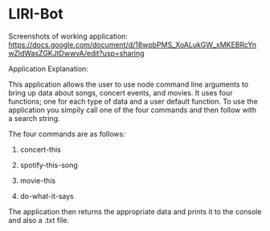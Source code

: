 # LIRI-Bot

Screenshots of working application:
https://docs.google.com/document/d/18wpbPMS_XoALukGW_xMKEBRcYnwZldWasZGKJtDwwvA/edit?usp=sharing


Application Explanation:

This application allows the user to use node command line arguments to bring up data about songs, concert events, and movies. It uses four functions; one for each type of data and a user default function. To use the application you simpily call one of the four commands and then follow with a search string. 

The four commands are as follows:
1. concert-this

2. spotify-this-song

3. movie-this

4. do-what-it-says

The application then returns the appropriate data and prints it to the console and also a .txt file. 
